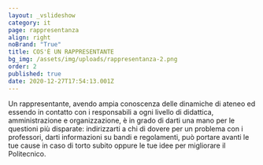 ```yaml
---
layout: _vslideshow
category: it
page: rappresentanza
align: right
noBrand: "True"
title: COS'È UN RAPPRESENTANTE
bg_img: /assets/img/uploads/rappresentanza-2.png
order: 2
published: true
date: 2020-12-27T17:54:13.001Z
---
```

Un rappresentante, avendo ampia conoscenza delle dinamiche di ateneo ed essendo in contatto con i responsabili a ogni livello di didattica, amministrazione e organizzazione, è in grado di darti una mano per le questioni più disparate: indirizzarti a chi di dovere per un problema con i professori, darti informazioni su bandi e regolamenti, può portare avanti le tue cause in caso di torto subito oppure le tue idee per migliorare il Politecnico.